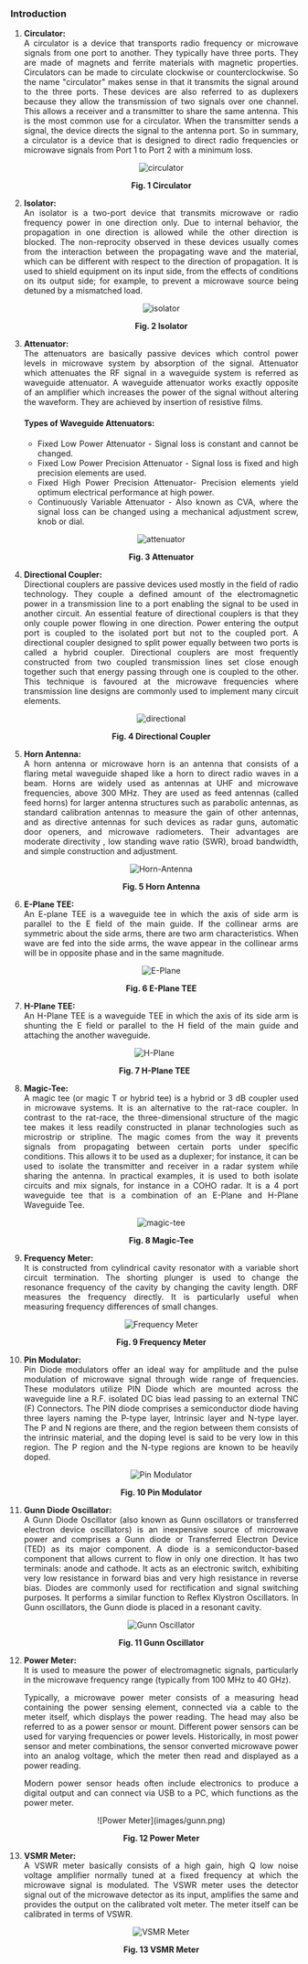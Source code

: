 ### Introduction
<div style="text-align:justify">

1.  **Circulator:**  
    A circulator is a device that transports radio frequency or microwave signals from one port to another. They typically have three ports. They are made of magnets and ferrite materials with magnetic properties. Circulators can be made to circulate clockwise or counterclockwise. So the name "circulator" makes sense in that it transmits the signal around to the three ports. These devices are also referred to as duplexers because they allow the transmission of two signals over one channel. This allows a receiver and a transmitter to share the same antenna. This is the most common use for a circulator. When the transmitter sends a signal, the device directs the signal to the antenna port. So in summary, a circulator is a device that is designed to direct radio frequencies or microwave signals from Port 1 to Port 2 with a minimum loss.
  
    <center>

    ![circulator](images/circulator4.png)

    **Fig. 1 Circulator** </center> 



2.  **Isolator:**  
    An isolator is a two-port device that transmits microwave or radio frequency power in one direction only. Due to internal behavior, the propagation in one direction is allowed while the other direction is blocked. The non-reprocity observed in these devices usually comes from the interaction between the propagating wave and the material, which can be different with respect to the direction of propagation. It is used to shield equipment on its input side, from the effects of conditions on its output side; for example, to prevent a microwave source being detuned by a mismatched load.
  
    <center>
 
    ![isolator](images/isolator.png)

    **Fig. 2 Isolator** </center>  



3.  **Attenuator:**  
    The attenuators are basically passive devices which control power levels in microwave system by absorption of the signal. Attenuator which attenuates the RF signal in a waveguide system is referred as waveguide attenuator. A waveguide attenuator works exactly opposite of an amplifier which increases the power of the signal without altering the waveform. They are achieved by insertion of resistive films.
    
    #### Types of Waveguide Attenuators:

    * Fixed Low Power Attenuator - Signal loss is constant and cannot be changed.
    * Fixed Low Power Precision Attenuator - Signal loss is fixed and high precision elements are used.
    * Fixed High Power Precision Attenuator- Precision elements yield optimum electrical performance at high power.
    * Continuously Variable Attenuator - Also known as CVA, where the signal loss can be changed using a mechanical adjustment screw, knob or dial.

    <center>
 
    ![attenuator](images/attenuator2.png)

    **Fig. 3 Attenuator** </center>  



4.  **Directional Coupler:**  
    Directional couplers are passive devices used mostly in the field of radio technology. They couple a defined amount of the electromagnetic power in a transmission line to a port enabling the signal to be used in another circuit. An essential feature of directional couplers is that they only couple power flowing in one direction. Power entering the output port is coupled to the isolated port but not to the coupled port. A directional coupler designed to split power equally between two ports is called a hybrid coupler. Directional couplers are most frequently constructed from two coupled transmission lines set close enough together such that energy passing through one is coupled to the other. This technique is favoured at the microwave frequencies where transmission line designs are commonly used to implement many circuit elements.
  
    <center>
  
    ![directional](images/directional.png)

    **Fig. 4 Directional Coupler**</center> 



5.  **Horn Antenna:**  
    A horn antenna or microwave horn is an antenna that consists of a flaring metal waveguide shaped like a horn to direct radio waves in a beam. Horns are widely used as antennas at UHF and microwave frequencies, above 300 MHz. They are used as feed antennas (called feed horns) for larger antenna structures such as parabolic antennas, as standard calibration antennas to measure the gain of other antennas, and as directive antennas for such devices as radar guns, automatic door openers, and microwave radiometers. Their advantages are moderate directivity , low standing wave ratio (SWR), broad bandwidth, and simple construction and adjustment.  
  
    <center>
 
    ![Horn-Antenna](images/Horn-Antenna1.jpeg)

    **Fig. 5 Horn Antenna**</center>  



6.  **E-Plane TEE:**  
    An E-plane TEE is a waveguide tee in which the axis of side arm is parallel to the E field of the main guide. If the collinear arms are symmetric about the side arms, there are two arm characteristics. When wave are fed into the side arms, the wave appear in the collinear arms will be in opposite phase and in the same magnitude.
  
    <center>

    ![E-Plane](images/eplane.png)

    **Fig. 6 E-Plane TEE**</center>   



7.  **H-Plane TEE:**  
    An H-Plane TEE is a waveguide TEE in which the axis of its side arm is shunting the E field or parallel to the H field of the main guide and attaching the another waveguide.
  
   <center>
 
   ![H-Plane](images/hplane.png)

   **Fig. 7 H-Plane TEE**</center>  


8.  **Magic-Tee:**  
    A magic tee (or magic T or hybrid tee) is a hybrid or 3 dB coupler used in microwave systems. It is an alternative to the rat-race coupler. In contrast to the rat-race, the three-dimensional structure of the magic tee makes it less readily constructed in planar technologies such as microstrip or stripline. The magic comes from the way it prevents signals from propagating between certain ports under specific conditions. This allows it to be used as a duplexer; for instance, it can be used to isolate the transmitter and receiver in a radar system while sharing the antenna. In practical examples, it is used to both isolate circuits and mix signals, for instance in a COHO radar. It is a 4 port waveguide tee that is a combination of an E-Plane and H-Plane Waveguide Tee.
  
    <center>
  
    ![magic-tee](images/magic-tee1.png)

    **Fig. 8 Magic-Tee** </center> 
    

9.  **Frequency Meter:**  
    It is constructed from cylindrical cavity resonator with a variable short circuit termination. The shorting plunger is used to change the resonance frequency of the cavity by changing the cavity length. DRF measures the frequency directly. It is particularly useful when measuring frequency differences of small changes.
  
    <center>

    ![Frequency Meter](images/frequency.png)

    **Fig. 9 Frequency Meter**</center>   


10. **Pin Modulator:**  
    Pin Diode modulators offer an ideal way for amplitude and the pulse modulation of microwave signal through wide range of frequencies. These modulators utilize PIN Diode which are mounted across the waveguide line a R.F. isolated DC bias lead passing to an external TNC (F) Connectors. The PIN diode comprises a semiconductor diode having three layers naming the P-type layer, Intrinsic layer and N-type layer. The P and N regions are there, and the region between them consists of the intrinsic material, and the doping level is said to be very low in this region. The P region and the N-type regions are known to be heavily doped.

    <center>

    ![Pin Modulator](images/pin.png)

    **Fig. 10 Pin Modulator**</center> 


11. **Gunn Diode Oscillator:**  
    A Gunn Diode Oscillator (also known as Gunn oscillators or transferred electron device oscillators) is an inexpensive source of microwave power and comprises a Gunn diode or Transferred Electron Device (TED) as its major component. A diode is a semiconductor-based component that allows current to flow in only one direction. It has two terminals: anode and cathode. It acts as an electronic switch, exhibiting very low resistance in forward bias and very high resistance in reverse bias. Diodes are commonly used for rectification and signal switching purposes. It performs a similar function to Reflex Klystron Oscillators. In Gunn oscillators, the Gunn diode is placed in a resonant cavity.

    <center>

    ![Gunn Oscillator](images/gunn.png)

    **Fig. 11 Gunn Oscillator**</center> 



12. **Power Meter:**  
    It is used to measure the power of electromagnetic signals, particularly in the microwave frequency range (typically from 100 MHz to 40 GHz). 
    
    Typically, a microwave power meter consists of a measuring head containing the power sensing element, connected via a cable to the meter itself, which displays the power reading. The head may also be referred to as a power sensor or mount. Different power sensors can be used for varying frequencies or power levels. Historically, in most power sensor and meter combinations, the sensor converted microwave power into an analog voltage, which the meter then read and displayed as a power reading.

    Modern power sensor heads often include electronics to produce a digital output and can connect via USB to a PC, which functions as the power meter.


     <center>
     ![Power Meter](images/gunn.png)  

    **Fig. 12 Power Meter**</center> 

13. **VSMR Meter:**  
    A VSWR meter basically consists of a high gain, high Q low noise voltage amplifier normally tuned at a fixed frequency at which the microwave signal is modulated. The VSWR meter uses the detector signal out of the microwave detector as its input, amplifies the same and provides the output on the calibrated volt meter. The meter itself can be calibrated in terms of VSWR.

     <center>

    ![VSMR Meter](images/VSMR_meter.png)

    **Fig. 13 VSMR Meter**</center> 
</div>
